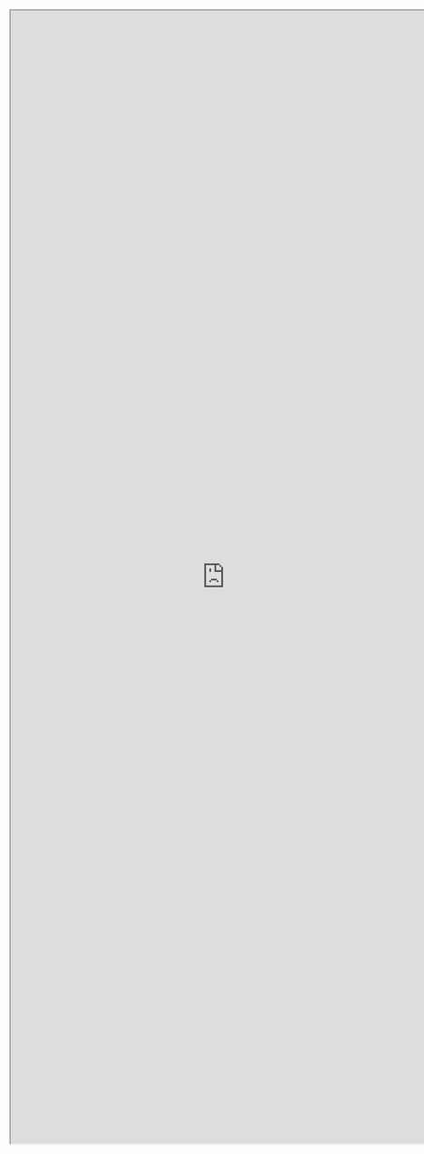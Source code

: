 <iframe src="http://mp.weixin.qq.com/s?__biz=MzA5OTk4MDEzNw==&mid=213029058&idx=1&sn=fac40afed022adbfcf68bf9a82fef300#rd" width="755" height="2000" scrolling="yes" />